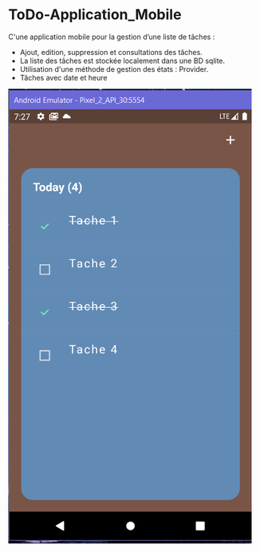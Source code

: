 # ToDo-Application_Mobile

C'une application mobile pour la gestion d’une liste de tâches :
* Ajout,  edition, suppression et consultations des tâches.
* La liste des tâches est stockée localement dans une BD sqlite.
* Utilisation d'une méthode de gestion des états : Provider.
* Tâches avec date et heure

<img src="https://github.com/Zaghdoudii/ToDo-Application_Mobile/blob/master/Captures/Capture%201.PNG" >
